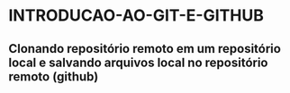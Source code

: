 # INTRODUCAO-AO-GIT-E-GITHUB

##  Clonando repositório remoto em um repositório local e salvando arquivos local no repositório remoto (github)
